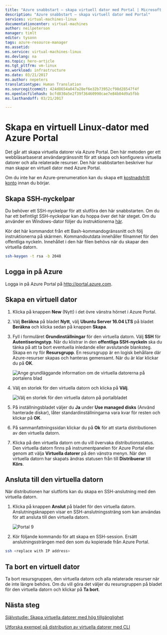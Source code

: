 ```yaml
---
title: "Azure snabbstart – skapa virtuell dator med Portal | Microsoft Docs"
description: "Azure snabbstart – skapa virtuell dator med Portal"
services: virtual-machines-linux
documentationcenter: virtual-machines
author: neilpeterson
manager: timlt
editor: tysonn
tags: azure-resource-manager
ms.assetid: 
ms.service: virtual-machines-linux
ms.devlang: na
ms.topic: hero-article
ms.tgt_pltfrm: vm-linux
ms.workload: infrastructure
ms.date: 03/21/2017
ms.author: nepeters
translationtype: Human Translation
ms.sourcegitcommit: 424d8654a047a28ef6e32b73952cf98d28547f4f
ms.openlocfilehash: bcfd830a5e2f39f36460990cae7e84b04d9a5fbb
ms.lasthandoff: 03/21/2017

---
```


# <a name="create-a-linux-virtual-machine-with-the-azure-portal"></a>Skapa en virtuell Linux-dator med Azure Portal

Det går att skapa virtuella datorer via Azure Portal. Den här metoden ger ett webbläsarbaserat användargränssnitt för att skapa och konfigurera virtuella datorer och alla relaterade resurser. Den här snabbstarten beskriver hur man skapar en virtuell dator med Azure Portal. 

Om du inte har en Azure-prenumeration kan du skapa ett [kostnadsfritt konto](https://azure.microsoft.com/free/) innan du börjar.

## <a name="create-ssh-key-pair"></a>Skapa SSH-nyckelpar

Du behöver ett SSH-nyckelpar för att slutföra den här snabbstarten. Om du har ett befintligt SSH-nyckelpar kan du hoppa över det här steget. Om du använder en Windows-dator följer du instruktionerna [här](./virtual-machines-linux-ssh-from-windows.md). 

Kör det här kommandot från ett Bash-kommandogränssnitt och följ instruktionerna på skärmen. Kommandoutdata innehåller filnamnet för den offentliga nyckeln. Innehållet i den här filen behövs när du skapar den virtuella datorn.

```bash
ssh-keygen -t rsa -b 2048
```

## <a name="log-in-to-azure"></a>Logga in på Azure 

Logga in på Azure Portal på http://portal.azure.com.

## <a name="create-virtual-machine"></a>Skapa en virtuell dator

1. Klicka på knappen **New** (Nytt) i det övre vänstra hörnet i Azure Portal.

2. Välj **Beräkna** på bladet **Nytt**, välj **Ubuntu Server 16.04 LTS** på bladet **Beräkna** och klicka sedan på knappen **Skapa**.

3. Fyll i formuläret **Grundinställningar** för den virtuella datorn. Välj **SSH** för **Autentiseringstyp**. När du klistrar in den **offentliga SSH-nyckeln** ska du tänka på att ta bort eventuella inledande eller avslutande blanksteg. Skapa en ny för **Resursgrupp**. En resursgrupp är en logisk behållare där Azure-resurser skapas och hanteras gemensamt. När du är klar klickar du på **OK**.

    ![Ange grundläggande information om de virtuella datorerna på portalens blad](./media/virtual-machine-quick-start/create-vm-portal-basic-blade.png)  

4. Välj en storlek för den virtuella datorn och klicka på **Välj**. 

    ![Välj en storlek för den virtuella datorn på portalbladet](./media/virtual-machine-quick-start/create-vm-portal-size-blade.png)

5. På inställningsbladet väljer du **Ja** under **Use managed disks** (Använd hanterade diskar), låter standardinställningarna vara kvar för resten och klickar på **OK**.

6. På sammanfattningssidan klickar du på **Ok** för att starta distributionen av den virtuella datorn.

7. Klicka på den virtuella datorn om du vill övervaka distributionsstatus. Den virtuella datorn finns på instrumentpanelen för Azure Portal eller genom att välja **Virtuella datorer** på den vänstra menyn. När den virtuella datorn har skapats ändras statusen från till **Distribuerar** till **Körs**.

## <a name="connect-to-virtual-machine"></a>Ansluta till den virtuella datorn

När distributionen har slutförts kan du skapa en SSH-anslutning med den virtuella datorn.

1. Klicka på knappen **Anslut** på bladet för den virtuella datorn. Anslutningsknappen visar en SSH-anslutningssträng som kan användas för att ansluta till den virtuella datorn.

    ![Portal 9](./media/virtual-machine-quick-start/portal-quick-start-9.png) 

2. Kör följande kommando för att skapa en SSH-session. Ersätt anslutningssträngen med den som du kopierade från Azure Portal.

```bash 
ssh <replace with IP address>
```
## <a name="delete-virtual-machine"></a>Ta bort en virtuell dator

Ta bort resursgruppen, den virtuella datorn och alla relaterade resurser när de inte längre behövs. Om du vill göra det väljer du resursgruppen på bladet för den virtuella datorn och klickar på **Ta bort**.

## <a name="next-steps"></a>Nästa steg

[Självstudie: Skapa virtuella datorer med hög tillgänglighet](./virtual-machines-linux-create-cli-complete.md?toc=%2fazure%2fvirtual-machines%2flinux%2ftoc.json)

[Utforska exempel på distribution av virtuella datorer med CLI](./virtual-machines-linux-cli-samples.md?toc=%2fazure%2fvirtual-machines%2flinux%2ftoc.json)


